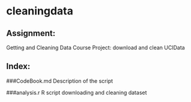 # cleaningdata
## Assignment: 
  Getting and Cleaning Data Course Project: download and clean UCIData

## Index:
  ###CodeBook.md Description of the script

  ###analysis.r  R script downloading and cleaning dataset

